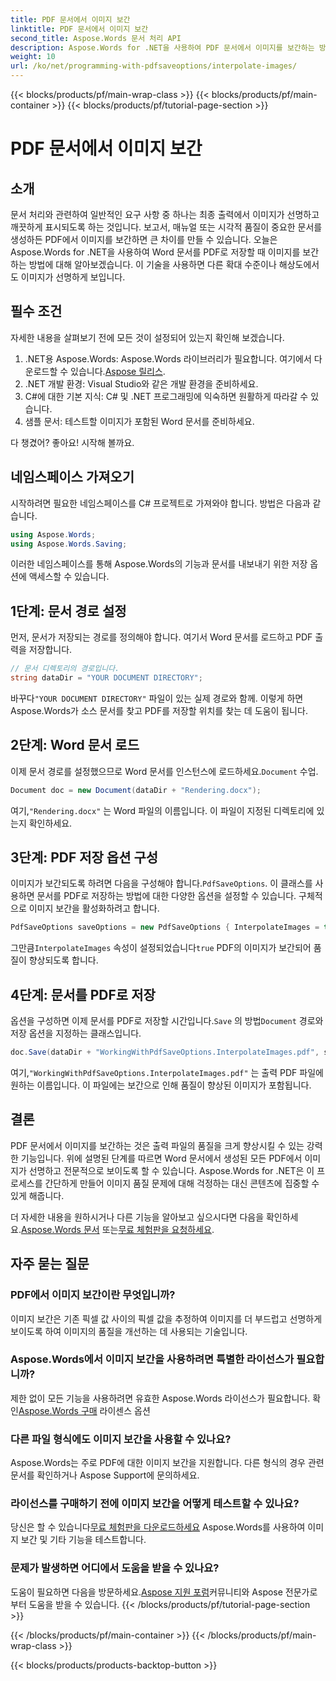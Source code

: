 ```yaml
---
title: PDF 문서에서 이미지 보간
linktitle: PDF 문서에서 이미지 보간
second_title: Aspose.Words 문서 처리 API
description: Aspose.Words for .NET을 사용하여 PDF 문서에서 이미지를 보간하는 방법을 단계별 가이드로 알아보세요. PDF 이미지 품질을 쉽게 개선하세요.
weight: 10
url: /ko/net/programming-with-pdfsaveoptions/interpolate-images/
---
```


{{< blocks/products/pf/main-wrap-class >}}
{{< blocks/products/pf/main-container >}}
{{< blocks/products/pf/tutorial-page-section >}}

# PDF 문서에서 이미지 보간

## 소개

문서 처리와 관련하여 일반적인 요구 사항 중 하나는 최종 출력에서 이미지가 선명하고 깨끗하게 표시되도록 하는 것입니다. 보고서, 매뉴얼 또는 시각적 품질이 중요한 문서를 생성하든 PDF에서 이미지를 보간하면 큰 차이를 만들 수 있습니다. 오늘은 Aspose.Words for .NET을 사용하여 Word 문서를 PDF로 저장할 때 이미지를 보간하는 방법에 대해 알아보겠습니다. 이 기술을 사용하면 다른 확대 수준이나 해상도에서도 이미지가 선명하게 보입니다.

## 필수 조건

자세한 내용을 살펴보기 전에 모든 것이 설정되어 있는지 확인해 보겠습니다.

1.  .NET용 Aspose.Words: Aspose.Words 라이브러리가 필요합니다. 여기에서 다운로드할 수 있습니다.[Aspose 릴리스](https://releases.aspose.com/words/net/).
2. .NET 개발 환경: Visual Studio와 같은 개발 환경을 준비하세요.
3. C#에 대한 기본 지식: C# 및 .NET 프로그래밍에 익숙하면 원활하게 따라갈 수 있습니다.
4. 샘플 문서: 테스트할 이미지가 포함된 Word 문서를 준비하세요.

다 챙겼어? 좋아요! 시작해 볼까요.

## 네임스페이스 가져오기

시작하려면 필요한 네임스페이스를 C# 프로젝트로 가져와야 합니다. 방법은 다음과 같습니다.

```csharp
using Aspose.Words;
using Aspose.Words.Saving;
```

이러한 네임스페이스를 통해 Aspose.Words의 기능과 문서를 내보내기 위한 저장 옵션에 액세스할 수 있습니다.

## 1단계: 문서 경로 설정

먼저, 문서가 저장되는 경로를 정의해야 합니다. 여기서 Word 문서를 로드하고 PDF 출력을 저장합니다.

```csharp
// 문서 디렉토리의 경로입니다.
string dataDir = "YOUR DOCUMENT DIRECTORY";
```

 바꾸다`"YOUR DOCUMENT DIRECTORY"` 파일이 있는 실제 경로와 함께. 이렇게 하면 Aspose.Words가 소스 문서를 찾고 PDF를 저장할 위치를 찾는 데 도움이 됩니다.

## 2단계: Word 문서 로드

 이제 문서 경로를 설정했으므로 Word 문서를 인스턴스에 로드하세요.`Document` 수업.

```csharp
Document doc = new Document(dataDir + "Rendering.docx");
```

 여기,`"Rendering.docx"` 는 Word 파일의 이름입니다. 이 파일이 지정된 디렉토리에 있는지 확인하세요.

## 3단계: PDF 저장 옵션 구성

이미지가 보간되도록 하려면 다음을 구성해야 합니다.`PdfSaveOptions`. 이 클래스를 사용하면 문서를 PDF로 저장하는 방법에 대한 다양한 옵션을 설정할 수 있습니다. 구체적으로 이미지 보간을 활성화하려고 합니다.

```csharp
PdfSaveOptions saveOptions = new PdfSaveOptions { InterpolateImages = true };
```

 그만큼`InterpolateImages` 속성이 설정되었습니다`true` PDF의 이미지가 보간되어 품질이 향상되도록 합니다.

## 4단계: 문서를 PDF로 저장

 옵션을 구성하면 이제 문서를 PDF로 저장할 시간입니다.`Save` 의 방법`Document` 경로와 저장 옵션을 지정하는 클래스입니다.

```csharp
doc.Save(dataDir + "WorkingWithPdfSaveOptions.InterpolateImages.pdf", saveOptions);
```

 여기,`"WorkingWithPdfSaveOptions.InterpolateImages.pdf"` 는 출력 PDF 파일에 원하는 이름입니다. 이 파일에는 보간으로 인해 품질이 향상된 이미지가 포함됩니다.

## 결론

PDF 문서에서 이미지를 보간하는 것은 출력 파일의 품질을 크게 향상시킬 수 있는 강력한 기능입니다. 위에 설명된 단계를 따르면 Word 문서에서 생성된 모든 PDF에서 이미지가 선명하고 전문적으로 보이도록 할 수 있습니다. Aspose.Words for .NET은 이 프로세스를 간단하게 만들어 이미지 품질 문제에 대해 걱정하는 대신 콘텐츠에 집중할 수 있게 해줍니다.

더 자세한 내용을 원하시거나 다른 기능을 알아보고 싶으시다면 다음을 확인하세요.[Aspose.Words 문서](https://reference.aspose.com/words/net/) 또는[무료 체험판을 요청하세요](https://releases.aspose.com/).

## 자주 묻는 질문

### PDF에서 이미지 보간이란 무엇입니까?

이미지 보간은 기존 픽셀 값 사이의 픽셀 값을 추정하여 이미지를 더 부드럽고 선명하게 보이도록 하여 이미지의 품질을 개선하는 데 사용되는 기술입니다.

### Aspose.Words에서 이미지 보간을 사용하려면 특별한 라이선스가 필요합니까?

 제한 없이 모든 기능을 사용하려면 유효한 Aspose.Words 라이선스가 필요합니다. 확인[Aspose.Words 구매](https://purchase.aspose.com/buy) 라이센스 옵션

### 다른 파일 형식에도 이미지 보간을 사용할 수 있나요?

Aspose.Words는 주로 PDF에 대한 이미지 보간을 지원합니다. 다른 형식의 경우 관련 문서를 확인하거나 Aspose Support에 문의하세요.

### 라이선스를 구매하기 전에 이미지 보간을 어떻게 테스트할 수 있나요?

 당신은 할 수 있습니다[무료 체험판을 다운로드하세요](https://releases.aspose.com/) Aspose.Words를 사용하여 이미지 보간 및 기타 기능을 테스트합니다.

### 문제가 발생하면 어디에서 도움을 받을 수 있나요?

 도움이 필요하면 다음을 방문하세요.[Aspose 지원 포럼](https://forum.aspose.com/c/words/8)커뮤니티와 Aspose 전문가로부터 도움을 받을 수 있습니다.
{{< /blocks/products/pf/tutorial-page-section >}}

{{< /blocks/products/pf/main-container >}}
{{< /blocks/products/pf/main-wrap-class >}}

{{< blocks/products/products-backtop-button >}}
